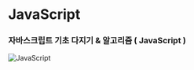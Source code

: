 # JavaScript
### 자바스크립트 기초 다지기 &amp; 알고리즘 ( JavaScript )

![JavaScript](https://user-images.githubusercontent.com/102270909/223410973-ae2f76ae-4e08-4cee-8094-b831971a481b.jpg)
